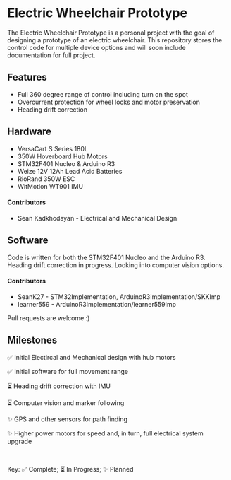 # Electric Wheelchair Prototype

The Electric Wheelchair Prototype is a personal project with the goal of designing a prototype of an electric wheelchair. This repository stores the control code for multiple device options and will soon include documentation for full project.

## Features
- Full 360 degree range of control including turn on the spot
- Overcurrent protection for wheel locks and motor preservation
- Heading drift correction

## Hardware
- VersaCart S Series 180L
- 350W Hoverboard Hub Motors
- STM32F401 Nucleo & Arduino R3
- Weize 12V 12Ah Lead Acid Batteries
- RioRand 350W ESC
- WitMotion WT901 IMU

#### Contributors
- Sean Kadkhodayan - Electrical and Mechanical Design

## Software

Code is written for both the STM32F401 Nucleo and the Arduino R3. Heading drift correction in progress. Looking into computer vision options.

#### Contributors
- SeanK27 - STM32Implementation, ArduinoR3Implementation/SKKImp
- learner559 - ArduinoR3Implementation/learner559Imp

Pull requests are welcome :)

## Milestones
:white_check_mark: Initial Electircal and Mechanical design with hub motors

:white_check_mark: Initial software for full movement range

:hourglass_flowing_sand: Heading drift correction with IMU

:hourglass_flowing_sand: Computer vision and marker following

:sparkles: GPS and other sensors for path finding

:sparkles: Higher power motors for speed and, in turn, full electrical system upgrade

<br>

Key: :white_check_mark: Complete; :hourglass_flowing_sand: In Progress; :sparkles: Planned
